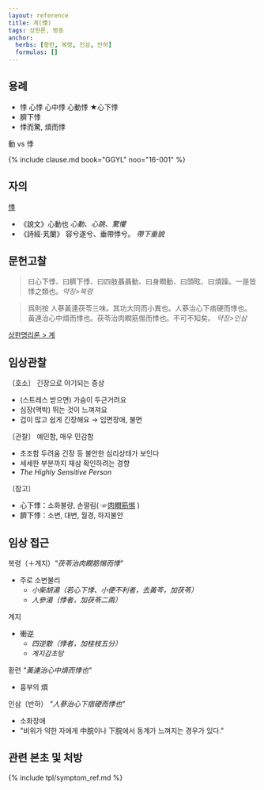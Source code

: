 ```yaml
---
layout: reference
title: 계(悸)
tags: 상한론, 병증
anchor:
  herbs: [황련, 복령, 인삼, 반하]
  formulas: []
---
```



## 용례

* 悸 心悸 心中悸 心動悸 ★心下悸
* 臍下悸
* 悸而驚, 煩而悸

動 vs 悸

{% include clause.md book="GGYL" noo="16-001" %}

## 자의

[悸](https://ctext.org/dictionary.pl?if=en&char=悸)
* 《說文》心動也 _心動、心跳、驚懼_
* 《詩經·芄蘭》 容兮遂兮、垂帶悸兮。 _帶下垂貌_

## 문헌고찰

> 曰心下悸、曰臍下悸、曰四肢聶聶動、曰身瞤動、曰頭眩、曰煩躁。一是皆悸之類也。_약징>복령_

> 爲則按 人蔘黃連茯苓三味。其功大同而小異也。人蔘治心下痞硬而悸也。黃連治心中煩而悸也。茯苓治肉瞤筋惕而悸也。不可不知矣。 _약징>인삼_

[상한명리론 > 계]({{site.baseurl}}/reference/Books/Etc/상한명리론#계)

## 임상관찰

〔호소〕 긴장으로 야기되는 증상
* (스트레스 받으면) 가슴이 두근거려요
* 심장(맥박) 뛰는 것이 느껴져요
* 겁이 많고 쉽게 긴장해요 → 입면장애, 불면

〔관찰〕 예민함, 매우 민감함
* 초조함 두려움 긴장 등 불안한 심리상태가 보인다
* 세세한 부분까지 재삼 확인하려는 경향
* _The Highly Sensitive Person_

〔참고〕
* 心下悸：소화불량, 손떨림( ☞[肉瞤筋惕]( {{site.sympurl}}/육순근척 ) )
* 臍下悸：소변, 대변, 월경, 하지불안

## 임상 접근

복령（＋계지）_"茯苓治肉瞤筋惕而悸"_
* 주로 소변불리
  - _小柴胡湯（若心下悸、小便不利者，去黃芩，加茯苓）_
  - _人參湯（悸者，加茯苓二兩）_

계지
* 衝逆
  - _四逆散（悸者，加桂枝五分）_
  - _계지감초탕_

황련 _"黃連治心中煩而悸也"_
* 흉부의 煩

인삼（반하） _"人蔘治心下痞硬而悸也"_
* 소화장애
* "비위가 약한 자에게 中脘이나 下脘에서 동계가 느껴지는 경우가 있다."

## 관련 본초 및 처방


{% include tpl/symptom_ref.md %}
